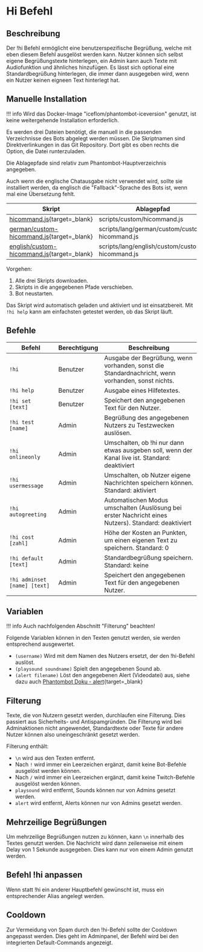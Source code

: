 # Hi Befehl

## Beschreibung
Der !hi Befehl ermöglicht eine benutzerspezifische Begrüßung, welche mit eben diesem Befehl ausgelöst werden kann.
Nutzer können sich selbst eigene Begrüßungstexte hinterlegen, ein Admin kann auch Texte mit Audiofunktion und ähnliches
hinzufügen. Es lässt sich optional eine Standardbegrüßung hinterlegen, die immer dann ausgegeben wird, wenn ein Nutzer
keinen eigneen Text hinterlegt hat.

## Manuelle Installation
!!! info
    Wird das Docker-Image "iceflom/phantombot-iceversion" genutzt, ist keine weitergehende Installation erforderlich.

Es werden drei Dateien benötigt, die manuell in die passenden Verzeichnisse des Bots abgelegt werden müssen.
Die Skriptnamen sind Direktverlinkungen in das Git Repository. Dort gibt es oben rechts die Option, die Datei runterzuladen.

Die Ablagepfade sind relativ zum Phantombot-Hauptverzeichnis angegeben.

Auch wenn die englische Chatausgabe nicht verwendet wird, sollte sie installiert werden, da englisch die "Fallback"-Sprache des Bots ist, wenn mal eine Übersetzung fehlt.

| Skript                       | Ablagepfad | Beschreibung      |
| ---------------------------- | ------------ | ----------------|
| [hicommand.js](https://git.iceflom.de/iceflom/phantombot-iceversion/-/raw/master/javascript-source/ice/hiCommand.js){target=_blank}                                    | scripts/custom/hicommand.js                     | Hauptskript. |
| [german/custom-hicommand.js](https://git.iceflom.de/iceflom/phantombot-iceversion/-/raw/master/javascript-source/lang/german/ice/custom-hiCommand.js){target=_blank}   | scripts/lang/german/custom/custom-hicommand.js  | Deutsche Sprachausgabe. |
| [english/custom-hicommand.js](https://git.iceflom.de/iceflom/phantombot-iceversion/-/raw/master/javascript-source/lang/english/ice/custom-hiCommand.js){target=_blank} | scripts/lang/english/custom/custom-hicommand.js | Englische Sprachausgabe. |

Vorgehen:

1. Alle drei Skripts downloaden.
2. Skripts in die angegebenen Pfade verschieben.
3. Bot neustarten.

Das Skript wird automatisch geladen und aktiviert und ist einsatzbereit. Mit `!hi help` kann am einfachsten getestet werden,
ob das Skript läuft.

## Befehle

| Befehl                       | Berechtigung | Beschreibung            |
| ---------------------------- | ------------ | ----------------------- |
| `!hi`                        | Benutzer     | Ausgabe der Begrüßung, wenn vorhanden, sonst die Standardnachricht, wenn vorhanden, sonst nichts. |
| `!hi help`                   | Benutzer     | Ausgabe eines Hilfetextes. |
| `!hi set [text]`             | Benutzer     | Speichert den angegebenen Text für den Nutzer. |
| `!hi test [name]`            | Admin        | Begrüßung des angegebenen Nutzers zu Testzwecken auslösen. |
| `!hi onlineonly`             | Admin        | Umschalten, ob !hi nur dann etwas ausgeben soll, wenn der Kanal live ist. Standard: deaktiviert |
| `!hi usermessage`            | Admin        | Umschalten, ob Nutzer eigene Nachrichten speichern können. Standard: aktiviert |
| `!hi autogreeting`           | Admin        | Automatischen Modus umschalten (Auslösung bei erster Nachricht eines Nutzers). Standard: deaktiviert |
| `!hi cost [zahl]`            | Admin        | Höhe der Kosten an Punkten, um einen eigenen Text zu speichern. Standard: 0 |
| `!hi default [text]`         | Admin        | Standardbegrüßung speichern. Standard: keine |
| `!hi adminset [name] [text]` | Admin        | Speichert den angegebenen Text für den angegebenen Nutzer. |

## Variablen
!!! info
    Auch nachfolgenden Abschnitt "Filterung" beachten!

Folgende Variablen können in den Texten genutzt werden, sie werden entsprechend ausgewertet.

* `(username)` Wird mit dem Namen des Nutzers ersetzt, der den !hi-Befehl auslöst.
* `(playsound soundname)` Spielt den angegebenen Sound ab.
* `(alert filename)` Löst den angegebenen Alert (Videodatei) aus, siehe dazu auch [Phantombot Doku - alert](https://phantombot.github.io/PhantomBot/guides/#guide=content/commands/command-variables&jumpto=alert){target=_blank}

## Filterung

Texte, die von Nutzern gesetzt werden, durchlaufen eine Filterung. Dies passiert aus Sicherheits- und Antispamgründen.
Die Filterung wird bei Adminaktionen nicht angewendet, Standardtexte oder Texte für andere Nutzer können also uneingeschränkt gesetzt werden.

Filterung enthält:

* `\n` wird aus den Texten entfernt.
* Nach `!` wird immer ein Leerzeichen ergänzt, damit keine Bot-Befehle ausgelöst werden können.
* Nach `/`  wird immer ein Leerzeichen ergänzt, damit keine Twitch-Befehle ausgelöst werden können.
* `playsound` wird entfernt, Sounds können nur von Admins gesetzt werden.
* `alert` wird entfernt, Alerts können nur von Admins gesetzt werden.

## Mehrzeilige Begrüßungen

Um mehrzeilige Begrüßungen nutzen zu können, kann `\n` innerhalb des Textes genutzt werden.
Die Nachricht wird dann zeilenweise mit einem Delay von 1 Sekunde ausgegeben. Dies kann nur von einem
Admin genutzt werden.

## Befehl !hi anpassen

Wenn statt !hi ein anderer Hauptbefehl gewünscht ist, muss ein entsprechender Alias angelegt werden.

## Cooldown

Zur Vermeidung von Spam durch den !hi-Befehl sollte der Cooldown angepasst werden. Dies geht im Adminpanel, 
der Befehl wird bei den integrierten Default-Commands angezeigt.
